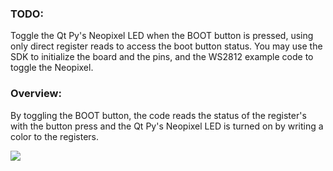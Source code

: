### TODO:

Toggle the Qt Py's Neopixel LED when the BOOT button is pressed, using only direct register reads to access the boot button status. You may use the SDK to initialize the board and the pins, and the WS2812 example code to toggle the Neopixel. 

### Overview:

By toggling the BOOT button, the code reads the status of the register's  with the button press and the Qt Py's Neopixel LED is turned on by writing a color to the registers. 

![](lab1.gif)